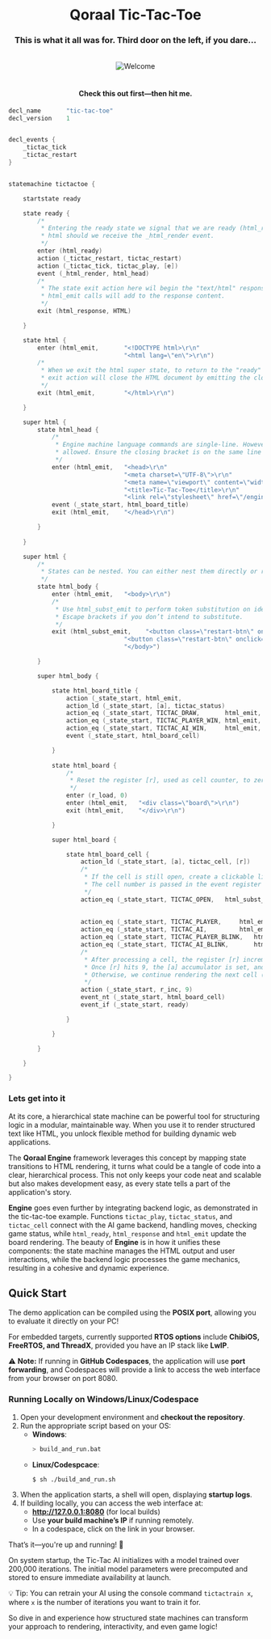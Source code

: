 <div align="center">

# Qoraal Tic-Tac-Toe

<div align="center">


### This is what it all was for. Third door on the left, if you dare...


<div align="center">



<br>

</div>

<div align="center">
  <img src="tictactoe.png" alt="Welcome" />
</div>
<br>
<div align="center">

#### Check this out first—then hit me.



<div align="left">


```cpp
decl_name       "tic-tac-toe"
decl_version    1


decl_events {
    _tictac_tick
    _tictac_restart
}


statemachine tictactoe {

    startstate ready

    state ready {
        /*
         * Entering the ready state we signal that we are ready (html_ready) to render 
         * html should we receive the _html_render event.
         */
        enter (html_ready)
        action (_tictac_restart, tictac_restart)
        action (_tictac_tick, tictac_play, [e])
        event (_html_render, html_head)
        /*
         * The state exit action here wil begin the "text/html" response. All subsequent
         * html_emit calls will add to the response content.
         */
        exit (html_response, HTML)

    }

    state html {
        enter (html_emit,       "<!DOCTYPE html>\r\n"
                                "<html lang=\"en\">\r\n")
        /*
         * When we exit the html super state, to return to the "ready" state again, the 
         * exit action will close the HTML document by emitting the closing </html> tag.
         */
        exit (html_emit,        "</html>\r\n")

    }

    super html {
        state html_head {
            /*
             * Engine machine language commands are single-line. However, multi-line text blocks are
             * allowed. Ensure the closing bracket is on the same line as the final line of text.
             */
            enter (html_emit,   "<head>\r\n"
                                "<meta charset=\"UTF-8\">\r\n"
                                "<meta name=\"viewport\" content=\"width=device-width, initial-scale=1.0\">\r\n"
                                "<title>Tic-Tac-Toe</title>\r\n"
                                "<link rel=\"stylesheet\" href=\"/engine/tictaccss\">\r\n")
            event (_state_start, html_board_title)
            exit (html_emit,    "</head>\r\n")

        }
        
    }

    super html {
        /*
         * States can be nested. You can either nest them directly or repeat the "super" identifier.
         */
        state html_body {
            enter (html_emit,   "<body>\r\n")
            /*
             * Use html_subst_emit to perform token substitution on identifiers in square brackets ([]).
             * Escape brackets if you don’t intend to substitute.
             */
            exit (html_subst_emit,    "<button class=\"restart-btn\" onclick=\"window.location.href='/engine/tictactoe/[_tictac_restart]'\">Restart</button>\r\n"
                                "<button class=\"restart-btn\" onclick=\"window.location.href='/index'\">Take Me Home</button>"
                                "</body>")

        }

        super html_body {

            state html_board_title {
                action (_state_start, html_emit,                        "<h1>Tic-Tac-Toe</h1>\r\n")
                action_ld (_state_start, [a], tictac_status)
                action_eq (_state_start, TICTAC_DRAW,       html_emit,  "<div id=\"winner-message\" class=\"winner\"> Draw </div>\r\n\r\n")
                action_eq (_state_start, TICTAC_PLAYER_WIN, html_emit,  "<div id=\"winner-message\" class=\"winner\"> 👑 Player Wins! 👑 </div>\r\n")
                action_eq (_state_start, TICTAC_AI_WIN,     html_emit,  "<div id=\"winner-message\" class=\"winner\"> 🎉 AI Wins! 🎉 </div>\r\n")
                event (_state_start, html_board_cell)

            }
           
            state html_board {
                /*
                 * Reset the register [r], used as cell counter, to zero before rendering the board.
                 */
                enter (r_load, 0)
                enter (html_emit,   "<div class=\"board\">\r\n")
                exit (html_emit,    "</div>\r\n")

            }

            super html_board {

                state html_board_cell {
                    action_ld (_state_start, [a], tictac_cell, [r])
                    /*
                     * If the cell is still open, create a clickable link that triggers a _tictac_tick event.
                     * The cell number is passed in the event register [e].
                     */
                    action_eq (_state_start, TICTAC_OPEN,   html_subst_emit,"<div class=\"cell\">"
                                                                            "<a href=\"/engine/tictactoe/[_tictac_tick]/[r]\" "
                                                                            "class=\"invisible-link\"></a></div>\r\n")
                    action_eq (_state_start, TICTAC_PLAYER,     html_emit,  "<div class=\"cell x\"></div>\r\n")
                    action_eq (_state_start, TICTAC_AI,         html_emit,  "<div class=\"cell o\"></div>\r\n")
                    action_eq (_state_start, TICTAC_PLAYER_BLINK,   html_emit,  "<div class=\"cell x blink\"></div>\r\n")
                    action_eq (_state_start, TICTAC_AI_BLINK,       html_emit,  "<div class=\"cell o blink\"></div>\r\n")
                    /*
                     * After processing a cell, the register [r] increments until it reaches 9.
                     * Once [r] hits 9, the [a] accumulator is set, and we return to the "ready" state (event_if).
                     * Otherwise, we continue rendering the next cell (event_nt).
                     */
                    action (_state_start, r_inc, 9)
                    event_nt (_state_start, html_board_cell)
                    event_if (_state_start, ready)

                }

            }     

        }

    }

}
```


### Lets get into it
At its core, a hierarchical state machine can be powerful tool for structuring logic in a modular, maintainable way. When you use it to render structured text like HTML, you unlock flexible method for building dynamic web applications.

The __Qoraal Engine__ framework leverages this concept by mapping state transitions to HTML rendering, it turns what could be a tangle of code into a clear, hierarchical process. This not only keeps your code neat and scalable but also makes development easy, as every state tells a part of the application's story.

__Engine__ goes even further by integrating backend logic, as demonstrated in the tic-tac-toe example. Functions `tictac_play`, `tictac_status`, and `tictac_cell` connect with the AI game backend, handling moves, checking game status, while `html_ready`, `html_response` and `html_emit` update the board rendering. The beauty of __Engine__ is in how it unifies these components: the state machine manages the HTML output and user interactions, while the backend logic processes the game mechanics, resulting in a cohesive and dynamic experience.



## Quick Start  

The demo application can be compiled using the **POSIX port**, allowing you to evaluate it directly on your PC!  

For embedded targets, currently supported **RTOS options** include **ChibiOS, FreeRTOS, and ThreadX**, provided you have an IP stack like **LwIP**.  

⚠️ **Note:** If running in **GitHub Codespaces**, the application will use **port forwarding**, and Codespaces will provide a link to access the web interface from your browser on port 8080.

### Running Locally on Windows/Linux/Codespace  

1. Open your development environment and **checkout the repository**.  
2. Run the appropriate script based on your OS:  
   - **Windows**:  
     ```sh
     > build_and_run.bat
     ```  
   - **Linux/Codespcace**:  
     ```sh
     $ sh ./build_and_run.sh
     ```  
3. When the application starts, a shell will open, displaying **startup logs**.  
4. If building locally, you can access the web interface at:  
   - **http://127.0.0.1:8080** (for local builds)  
   - Use **your build machine’s IP** if running remotely.
   - In a codespace, click on the link in your browser.

That’s it—you're up and running! 🚀  


On system startup, the Tic-Tac AI initializes with a model trained over 200,000 iterations. The initial model parameters were precomputed and stored to ensure immediate availability at launch.

:bulb: Tip: You can retrain your AI using the console command `tictactrain x`, where `x` is the number of iterations you want to train it for.

So dive in and experience how structured state machines can transform your approach to rendering, interactivity, and even game logic!

